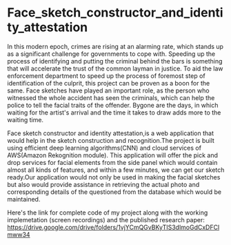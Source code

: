 # Face_sketch_constructor_and_identity_attestation
In this modern epoch, crimes are rising at an alarming rate, which stands up as a significant challenge for governments to cope with. Speeding up the process of identifying and putting the criminal behind the bars is something that will accelerate the trust of the common layman in justice. To aid the law enforcement department to speed up the process of foremost step of identification of the culprit, this project can be proven as a boon for the same. Face sketches have played an important role, as the person who witnessed the whole accident has seen the criminals, which can help the police to tell the facial traits of the offender. Bygone are the days, in which waiting for the artist's arrival and the time it takes to draw adds more to the waiting time.

Face sketch constructor and identity attestation,is a web application that would help in the sketch construction and recognition.The project is built using efficient deep learning algorithms(CNN) and cloud services of AWS(Amazon Rekognition module). This application will offer the pick and drop services for facial elements from the side panel which would contain almost all kinds of features, and within a few minutes, we can get our sketch ready.Our application would not only be used in making the facial sketches but also would provide assistance in retrieving the actual photo and corresponding details of the questioned from the database which would be maintained.

Here's the link for complete code of my project along with the working implemetation (screen recordings) and the published research paper: https://drive.google.com/drive/folders/1vjYCmQGvBKyTIS3dlmoGdCxDFClmww34
